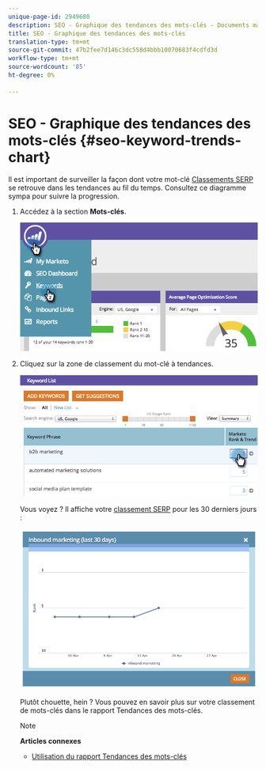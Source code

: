 ```yaml
---
unique-page-id: 2949680
description: SEO - Graphique des tendances des mots-clés - Documents marketing - Documentation du produit
title: SEO - Graphique des tendances des mots-clés
translation-type: tm+mt
source-git-commit: 47b2fee7d146c3dc558d4bbb10070683f4cdfd3d
workflow-type: tm+mt
source-wordcount: '85'
ht-degree: 0%

---
```



# SEO - Graphique des tendances des mots-clés {#seo-keyword-trends-chart}

Il est important de surveiller la façon dont votre mot-clé [Classements SERP](../../../../product-docs/additional-apps/seo/understanding-seo/understanding-search-engine-optimization.md) se retrouve dans les tendances au fil du temps. Consultez ce diagramme sympa pour suivre la progression.

1. Accédez à la section **Mots-clés**.

   ![](assets/image2014-9-18-12-3a5-3a7.png)

1. Cliquez sur la zone de classement du mot-clé à tendances.

   ![](assets/image2014-9-18-12-3a5-3a11.png)

   Vous voyez ? Il affiche votre [classement SERP](../../../../product-docs/additional-apps/seo/understanding-seo/understanding-search-engine-optimization.md) pour les 30 derniers jours :

   ![](assets/image2014-9-18-12-3a5-3a14.png)

   Plutôt chouette, hein ? Vous pouvez en savoir plus sur votre classement de mots-clés dans le rapport Tendances des mots-clés.

   >[!NOTE]
   >
   >**Articles connexes**
   >
   >    
   >    
   >    * [Utilisation du rapport Tendances des mots-clés](../../../../product-docs/additional-apps/seo/reports/seo-use-the-keyword-trends-report.md)


